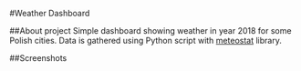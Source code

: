 #Weather Dashboard


##About project
Simple dashboard showing weather in year 2018 for some Polish cities. Data is gathered using Python script with [meteostat](https://dev.meteostat.net/python/) library.


##Screenshots
